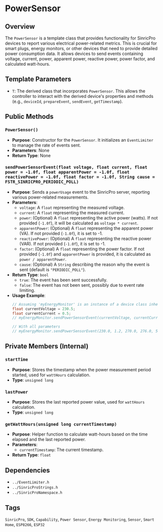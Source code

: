 # PowerSensor

## Overview
The `PowerSensor` is a template class that provides functionality for SinricPro devices to report various electrical power-related metrics. This is crucial for smart plugs, energy monitors, or other devices that need to provide detailed power consumption data. It allows devices to send events containing voltage, current, power, apparent power, reactive power, power factor, and calculated watt-hours.

## Template Parameters
*   `T`: The derived class that incorporates `PowerSensor`. This allows the controller to interact with the derived device's properties and methods (e.g., `deviceId`, `prepareEvent`, `sendEvent`, `getTimestamp`).

## Public Methods

### `PowerSensor()`
*   **Purpose**: Constructor for the `PowerSensor`. It initializes an `EventLimiter` to manage the rate of events sent.
*   **Parameters**: None
*   **Return Type**: None

### `sendPowerSensorEvent(float voltage, float current, float power = -1.0f, float apparentPower = -1.0f, float reactivePower = -1.0f, float factor = -1.0f, String cause = FSTR_SINRICPRO_PERIODIC_POLL)`
*   **Purpose**: Sends a `powerUsage` event to the SinricPro server, reporting various power-related measurements.
*   **Parameters**:
    *   `voltage`: A `float` representing the measured voltage.
    *   `current`: A `float` representing the measured current.
    *   `power`: (Optional) A `float` representing the active power (watts). If not provided (`-1.0f`), it will be calculated as `voltage * current`.
    *   `apparentPower`: (Optional) A `float` representing the apparent power (VA). If not provided (`-1.0f`), it is set to -1.
    *   `reactivePower`: (Optional) A `float` representing the reactive power (VAR). If not provided (`-1.0f`), it is set to -1.
    *   `factor`: (Optional) A `float` representing the power factor. If not provided (`-1.0f`) and `apparentPower` is provided, it is calculated as `power / apparentPower`.
    *   `cause`: (Optional) A `String` describing the reason why the event is sent (default is `"PERIODIC_POLL"`).
*   **Return Type**: `bool`
    *   `true`: The event has been sent successfully.
    *   `false`: The event has not been sent, possibly due to event rate limiting.
*   **Usage Example**:
    ```cpp
    // Assuming 'myEnergyMonitor' is an instance of a device class inheriting PowerSensor
    float currentVoltage = 230.5;
    float currentCurrent = 0.5;
    // myEnergyMonitor.sendPowerSensorEvent(currentVoltage, currentCurrent);

    // With all parameters
    // myEnergyMonitor.sendPowerSensorEvent(230.0, 1.2, 270.0, 276.0, 50.0, 0.98, "PHYSICAL_INTERACTION");
    ```

## Private Members (Internal)

### `startTime`
*   **Purpose**: Stores the timestamp when the power measurement period started, used for `wattHours` calculation.
*   **Type**: `unsigned long`

### `lastPower`
*   **Purpose**: Stores the last reported power value, used for `wattHours` calculation.
*   **Type**: `unsigned long`

### `getWattHours(unsigned long currentTimestamp)`
*   **Purpose**: Helper function to calculate watt-hours based on the time elapsed and the last reported power.
*   **Parameters**:
    *   `currentTimestamp`: The current timestamp.
*   **Return Type**: `float`

## Dependencies
*   `../EventLimiter.h`
*   `../SinricProStrings.h`
*   `../SinricProNamespace.h`

## Tags
`SinricPro`, `SDK`, `Capability`, `Power Sensor`, `Energy Monitoring`, `Sensor`, `Smart Home`, `ESP8266`, `ESP32`
